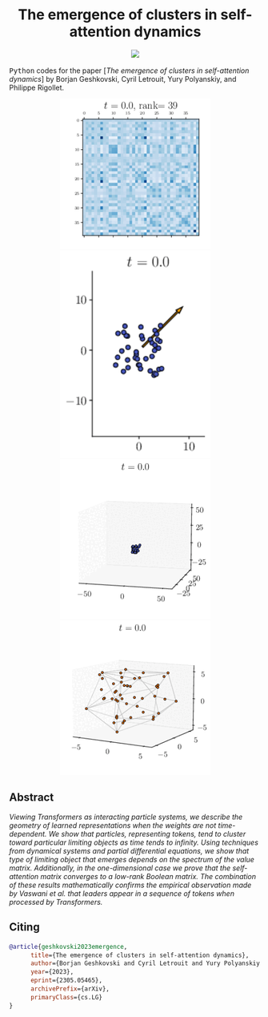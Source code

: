 <!-- Title -->
<h1 align="center">
  The emergence of clusters in self-attention dynamics
</h1>

<p align="center">
  <img src="https://zenodo.org/badge/DOI/10.1142/S0218202523500136.svg" link="[https://doi.org/10.1142/S0218202523500136](https://arxiv.org/abs/2305.05465)">
</p>

<tt>Python</tt> codes for the paper 
[*The emergence of clusters in self-attention dynamics*] by Borjan Geshkovski, Cyril Letrouit, Yury Polyanskiy, and Philippe Rigollet. 

<p align="center">
  <img src="movies/Th21/out.gif" alt="animated" width="300"/>
  <img src="movies/Th31/out.gif" alt="animated" width="300"/>
  <img src="movies/Th31/3d/out.gif" alt="animated" width="300"/>
  <img src="movies/Th42/out.gif" alt="animated" width="300"/>
</p>

## Abstract

*Viewing Transformers as interacting particle systems, we describe the geometry of learned representations when the weights are not time-dependent. We show that particles, representing tokens, tend to cluster toward particular limiting objects as time tends to infinity. Using techniques from dynamical systems and partial differential equations, we show that type of limiting object that emerges depends on the spectrum of the value matrix. Additionally, in the one-dimensional case we prove that the self-attention matrix converges to a low-rank Boolean matrix. The combination of these results mathematically confirms the empirical observation made by Vaswani et al. that leaders appear in a sequence of tokens when processed by Transformers.*

## Citing

```bibtex
@article{geshkovski2023emergence,
      title={The emergence of clusters in self-attention dynamics}, 
      author={Borjan Geshkovski and Cyril Letrouit and Yury Polyanskiy and Philippe Rigollet},
      year={2023},
      eprint={2305.05465},
      archivePrefix={arXiv},
      primaryClass={cs.LG}
}
```
